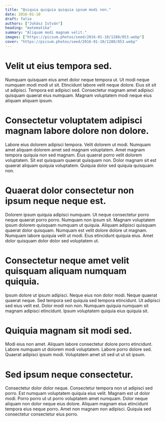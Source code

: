 ```yaml
---
title: "Quiquia quiquia quiquia ipsum modi non."
date: 2016-01-10
draft: false 
authors: ["Juhász István"]
heading: "matematika"
summary: "Aliquam modi magnam velit."
images: ["https://picsum.photos/seed/2016-01-10/1280/853.webp"]
cover: "https://picsum.photos/seed/2016-01-10/1280/853.webp"
---
```

# Velit ut eius tempora sed.        
Numquam quisquam eius amet dolor neque tempora ut. Ut modi neque numquam modi modi ut sit. Etincidunt labore velit neque dolore. Eius sit sit ut adipisci. Tempora est adipisci sed. Consectetur magnam amet adipisci quisquam quaerat eius numquam. Magnam voluptatem modi neque eius aliquam aliquam ipsum.

# Consectetur voluptatem adipisci magnam labore dolore non dolore.        
Labore eius dolorem adipisci tempora. Velit dolorem ut modi. Numquam amet aliquam dolorem amet sed magnam voluptatem. Amet magnam tempora quiquia non sed magnam. Eius quaerat porro velit dolorem voluptatem. Sit est quisquam quaerat quisquam non. Dolor magnam sit est quaerat aliquam quiquia voluptatem. Quiquia dolor sed quiquia quisquam non.

# Quaerat dolor consectetur non ipsum neque neque est.        
Dolorem ipsum quiquia adipisci numquam. Ut neque consectetur porro neque quaerat porro porro. Numquam non ipsum sit. Magnam voluptatem ipsum dolorem quisquam numquam ut quiquia. Aliquam adipisci quisquam quaerat dolor quisquam. Numquam est velit dolore dolore ut magnam. Numquam labore quiquia velit ut modi. Eius etincidunt quiquia eius. Amet dolor quisquam dolor dolor sed voluptatem ut.

# Consectetur neque amet velit quisquam aliquam numquam quiquia.        
Ipsum dolore ut ipsum adipisci. Neque eius non dolor modi. Neque quaerat quaerat neque. Sed tempora sed quiquia sed tempora etincidunt. Ut adipisci sed eius velit est. Dolor modi non non. Numquam quiquia numquam sit magnam adipisci etincidunt. Ipsum voluptatem quiquia eius quiquia sit.

# Quiquia magnam sit modi sed.        
Modi eius non amet. Aliquam labore consectetur dolore porro etincidunt. Labore numquam ut dolorem modi voluptatem. Labore porro dolore sed. Quaerat adipisci ipsum modi. Voluptatem amet sit sed ut ut sit ipsum.

# Sed ipsum neque consectetur.        
Consectetur dolor dolor neque. Consectetur tempora non ut adipisci sed porro. Est numquam voluptatem quiquia eius velit. Magnam est ut dolor modi. Porro porro ut ut porro voluptatem amet numquam. Dolor neque aliquam non dolor neque eius dolore. Aliquam magnam eius etincidunt tempora eius neque porro. Amet non magnam non adipisci. Quiquia sed consectetur consectetur eius porro.


